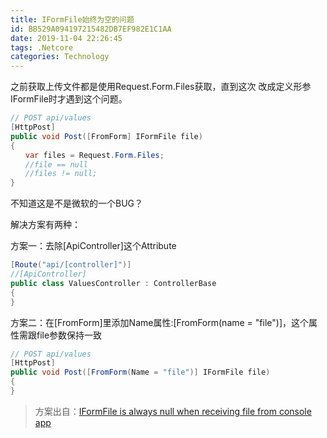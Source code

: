 ```yaml
---
title: IFormFile始终为空的问题
id: BB529A094197215482DB7EF982E1C1AA
date: 2019-11-04 22:26:45
tags: .Netcore
categories: Technology
---
```


  之前获取上传文件都是使用Request.Form.Files获取，直到这次
  改成定义形参 IFormFile时才遇到这个问题。  

<!-- more -->

```C#
// POST api/values
[HttpPost]
public void Post([FromForm] IFormFile file)
{
　　var files = Request.Form.Files;
　　//file == null
　　//files != null;
}
```

  不知道这是不是微软的一个BUG？  

  解决方案有两种：

  方案一：去除[ApiController]这个Attribute

  ```C#
  [Route("api/[controller]")]
  //[ApiController]
  public class ValuesController : ControllerBase 
  {
  }
  ```

 方案二：在[FromForm]里添加Name属性:[FromForm(name = "file")]，这个属性需跟file参数保持一致

  ```C#
  // POST api/values
  [HttpPost]
  public void Post([FromForm(Name = "file")] IFormFile file)
  {
  }
  ```

  >方案出自：[IFormFile is always null when receiving file from console app](https://stackoverflow.com/questions/52294830/iformfile-is-always-null-when-receiving-file-from-console-app)
